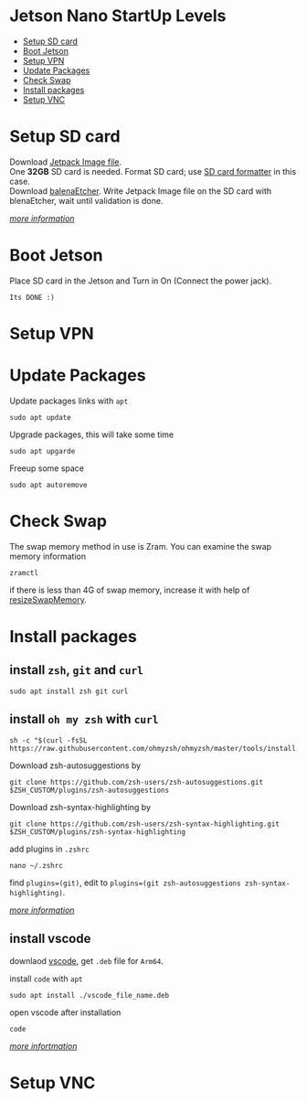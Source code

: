 # Jetson Nano StartUp Levels

* [Setup SD card](https://github.com/SBU-TEAM/Jetson-Starter/blob/master/README.md#setup-sd-card)
* [Boot Jetson](https://github.com/SBU-TEAM/Jetson-Starter/blob/master/README.md#boot-jetson)
* [Setup VPN](https://github.com/SBU-TEAM/Jetson-Starter/blob/master/README.md#setup-vpn)
* [Update Packages](https://github.com/SBU-TEAM/Jetson-Starter/blob/master/README.md#update-packages)
* [Check Swap](https://github.com/SBU-TEAM/Jetson-Starter/blob/master/README.md#check-swap)
* [Install packages](https://github.com/SBU-TEAM/Jetson-Starter/blob/master/README.md#install-packages)
* [Setup VNC](https://github.com/SBU-TEAM/Jetson-Starter/blob/master/README.md#setup-vnc)

# Setup SD card

Download [Jetpack Image file](https://ln5.sync.com/dl/741c98fe0/x8kxkhgs-cgmzk7rf-n4m7pyw8-h64tzbv5/view/default/11304846510004).
<br>One **32GB** SD card is needed. Format SD card; use [SD card formatter](https://www.sdcard.org/downloads/formatter/) in this case.
<br>Download [balenaEtcher](https://www.balena.io/etcher). Write Jetpack Image file on the SD card with blenaEtcher, wait until validation is done.

[*more information*](https://github.com/Qengineering/Jetson-Nano-Ubuntu-20-image)

# Boot Jetson

Place SD card in the Jetson and Turn in On (Connect the power jack).

`Its DONE :)`

# Setup VPN

# Update Packages

Update packages links with `apt`

    sudo apt update
  
Upgrade packages, this will take some time

    sudo apt upgarde

Freeup some space

    sudo apt autoremove
    
# Check Swap

The swap memory method in use is Zram. You can examine the swap memory information

    zramctl

if there is less than 4G of swap memory, increase it with help of [resizeSwapMemory](https://github.com/JetsonHacksNano/resizeSwapMemory).

# Install packages

## install `zsh`, `git` and `curl`

    sudo apt install zsh git curl
    
## install `oh my zsh` with `curl`

    sh -c "$(curl -fsSL https://raw.githubusercontent.com/ohmyzsh/ohmyzsh/master/tools/install.sh)"
     
Download zsh-autosuggestions by

    git clone https://github.com/zsh-users/zsh-autosuggestions.git $ZSH_CUSTOM/plugins/zsh-autosuggestions
    
Download zsh-syntax-highlighting by

    git clone https://github.com/zsh-users/zsh-syntax-highlighting.git $ZSH_CUSTOM/plugins/zsh-syntax-highlighting

add plugins in `.zshrc`

    nano ~/.zshrc
    
find `plugins=(git)`, edit to `plugins=(git zsh-autosuggestions zsh-syntax-highlighting)`.

[*more information*](https://gist.github.com/dogrocker/1efb8fd9427779c827058f873b94df95)

## install vscode 

downlaod [vscode](https://code.visualstudio.com/download), get `.deb` file for `Arm64`.

install `code` with `apt`

    sudo apt install ./vscode_file_name.deb
    
open vscode after installation
    
    code
    
[*more infortmation*](https://code.visualstudio.com/docs)

# Setup VNC
